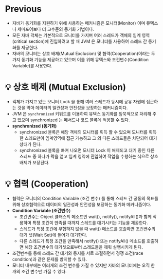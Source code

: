 # Previous

- 자바가 동기화를 지원하기 위해 사용하는 메커니즘은 모니터(Monitor) 이며 뮤텍스나 세마포어보다 더 고수준의 동기화 기법이다.
- 모든 자바 객체는 기본적으로 모니터를 가지며 여러 스레드가 객체의 임계 영역(critical section)에 진입하려고 할 때 JVM 은 모니터를 사용하여 스레드 간 동기화를 제공한다.
- 자바의 모니터는 상호 배제(Mutual Exclusion) 및 협력(Cooperation)이라는 두 가지 동기화 기능을 제공하고 있으며 이를 위해 뮤텍스와 조건변수(Condition Variable)를 사용한다.

# 💡 상호 배제 (Mutual Exclusion)

- 객체가 가지고 있는 모니터 Lock 을 통해 여러 스레드가 동시에 공유 자원에 접근하는 것을 막아 데이터의 일관성과 안전성을 보장하는 메커니즘이다.
- JVM 은 `synchronized` 키워드를 이용하여 뮤텍스 동기화를 암묵적으로 처리해 주고 있으며 synchronized 는 메서드나 코드 블록에 적용할 수 있다.
- **synchronized (동기화)**
  - synchronized 블록은 해당 객체의 모니터를 획득 할 수 있으며 모니터를 획득한 스레드만이 임계영역에 접근 가능하고 그 외 다른 스레드들은 차단되어 대기 상태가 된다.
  - synchronized 블록을 빠져 나오면 모니터 Lock 이 해제되고 대기 중인 다른 스레드 중 하나가 락을 얻고 임계 영역에 진입하여 작업을 수행하는 식으로 상호배제가 보장된다.
 
# 💡 협력 (Cooperation)

- 협력은 모니터의 Condition Variable (조건 변수) 를 통해 스레드 간 공동의 목표를 위해 상호협력으로 데이터의 일관성과 안전성을 보장하는 동기화 메커니즘이다.
- **Condition Variable (조건변수)**
  - 조건변수는 Object 클래스의 메소드인 wait(), notify(), notifyAll()과 함께 작용하며 특정 조건이 만족될 때까지 스레드를 대기시키는 기능을 제공한다.
  - 스레드가 특정 조건에 부합하지 않을 때 wait() 메소드를 호출하면 조건변수의 대기 셋(Wait Set)에 들어가 대기한다.
  - 다른 스레드가 특정 조건을 만족해서 notify() 또는 notifyAll() 메소드를 호출하면 해당 조건변수의 대기셋으로부터 스레드들을 깨워 실행시키게 된다.
- 조건변수를 통해 스레드 간 대기와 통지를 서로 조절하면서 경쟁 조건(race condition)과 같은 문제를 방지할 수 있다.
- 모니터 내부에는 여러개의 조건 변수를 가질 수 있지만 자바의 모니터에는 오직 한 개의 조건 변수만 가질 수 있다.
